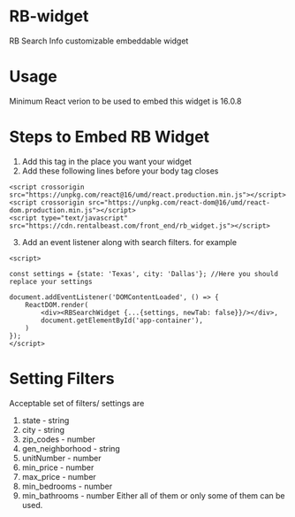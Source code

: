# RB-widget
RB Search Info customizable embeddable widget

# Usage
Minimum React verion to be used to embed this widget is 16.0.8

# Steps to Embed RB Widget
1. Add this tag in the place you want your widget <div id="rb-app-container"></div>
2. Add these following lines before your body tag closes

```
<script crossorigin src="https://unpkg.com/react@16/umd/react.production.min.js"></script>
<script crossorigin src="https://unpkg.com/react-dom@16/umd/react-dom.production.min.js"></script>
<script type="text/javascript" src="https://cdn.rentalbeast.com/front_end/rb_widget.js"></script>
```

3. Add an event listener along with search filters. for example

```
<script>

const settings = {state: 'Texas', city: 'Dallas'}; //Here you should replace your settings

document.addEventListener('DOMContentLoaded', () => {
    ReactDOM.render(
        <div><RBSearchWidget {...{settings, newTab: false}}/></div>,
        document.getElementById('app-container'),
    )
});
</script>
```


# Setting Filters
Acceptable set of filters/ settings are 

1. state - string
2. city - string
3. zip_codes - number
4. gen_neighborhood - string
5. unitNumber - number
6. min_price - number
7. max_price - number
8. min_bedrooms - number
9. min_bathrooms - number
Either all of them or only some of them can be used.
